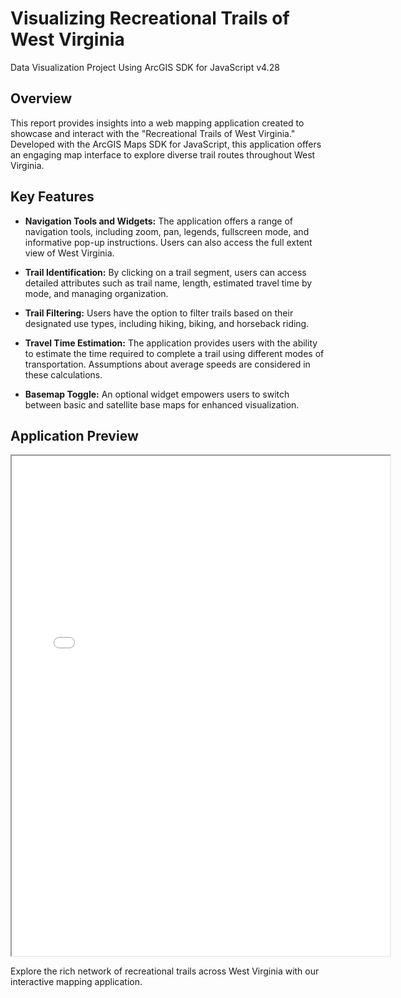 # Visualizing Recreational Trails of West Virginia
Data Visualization Project Using ArcGIS SDK for JavaScript v4.28

## Overview

This report provides insights into a web mapping application created to showcase and interact with the "Recreational Trails of West Virginia." Developed with the ArcGIS Maps SDK for JavaScript, this application offers an engaging map interface to explore diverse trail routes throughout West Virginia.

## Key Features

- **Navigation Tools and Widgets:** The application offers a range of navigation tools, including zoom, pan, legends, fullscreen mode, and informative pop-up instructions. Users can also access the full extent view of West Virginia.

- **Trail Identification:** By clicking on a trail segment, users can access detailed attributes such as trail name, length, estimated travel time by mode, and managing organization.

- **Trail Filtering:** Users have the option to filter trails based on their designated use types, including hiking, biking, and horseback riding.

- **Travel Time Estimation:** The application provides users with the ability to estimate the time required to complete a trail using different modes of transportation. Assumptions about average speeds are considered in these calculations.

- **Basemap Toggle:** An optional widget empowers users to switch between basic and satellite base maps for enhanced visualization.

## Application Preview

<iframe src="WVtrails.html" height="800" width="120%"></iframe>

Explore the rich network of recreational trails across West Virginia with our interactive mapping application.
